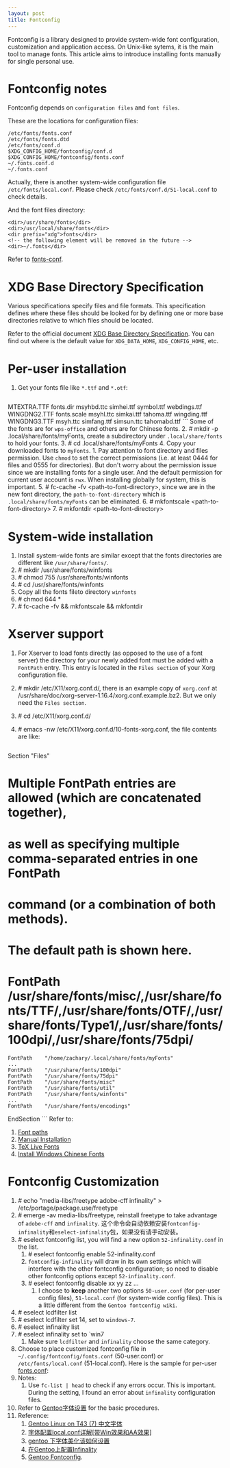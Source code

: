 ```yaml
---
layout: post
title: Fontconfig
---
```


Fontconfig is a library designed to provide system-wide font configuration, customization and application access. On Unix-like sytems, it is the main tool to manage fonts. This article aims to introduce installing fonts manually for single personal use.

# Fontconfig notes

Fontconfig depends on `configuration files` and `font files`.

These are the locations for configuration files:

```
/etc/fonts/fonts.conf
/etc/fonts/fonts.dtd
/etc/fonts/conf.d
$XDG_CONFIG_HOME/fontconfig/conf.d
$XDG_CONFIG_HOME/fontconfig/fonts.conf
~/.fonts.conf.d
~/.fonts.conf
```
Actually, there is another system-wide configuration file `/etc/fonts/local.conf`. Please check `/etc/fonts/conf.d/51-local.conf` to check details.

And the font files directory:

```
<dir>/usr/share/fonts</dir>
<dir>/usr/local/share/fonts</dir>
<dir prefix="xdg">fonts</dir>
<!-- the following element will be removed in the future -->
<dir>~/.fonts</dir>
```
Refer to [fonts-conf](http://freedesktop.org/software/fontconfig/fontconfig-user.html).

# XDG Base Directory Specification

Various specifications specify files and file formats. This specification defines where these files should be looked for by defining one or more base directories relative to which files should be located.

Refer to the official document [XDG Base Directory Specification](http://standards.freedesktop.org/basedir-spec/basedir-spec-0.6.html). You can find out where is the default value for `XDG_DATA_HOME`, `XDG_CONFIG_HOME`, etc.

# Per-user installation
1. Get your fonts file like `*.ttf` and `*.otf`:

    ```
MTEXTRA.TTF   fonts.dir    msyhbd.ttc   simhei.ttf  symbol.ttf    webdings.ttf
WINGDNG2.TTF  fonts.scale  msyhl.ttc    simkai.ttf  tahoma.ttf    wingding.ttf
WINGDNG3.TTF  msyh.ttc     simfang.ttf  simsun.ttc  tahomabd.ttf
    ```
    Some of the fonts are for `wps-office` and others are for Chinese fonts.
2. _#_ mkdir -p .local/share/fonts/myFonts, create a subdirectory under `.local/share/fonts` to hold your fonts.
3. _#_ cd .local/share/fonts/myFonts
4. Copy your downloaded fonts to `myFonts`.
    1. Pay attention to font directory and files permission. Use `chmod` to set the correct permissions (i.e. at least 0444 for files and 0555 for directories). But don't worry about the permission issue since we are installing fonts for a single user. And the default permission for current user account is `rwx`. When installing globally for system, this is important.
5. _#_ fc-cache -fv \<path-to-font-directory\>, since we are in the new font directory, the `path-to-font-directory` which is `.local/share/fonts/myFonts` can be eliminated.
6. _#_ mkfontscale \<path-to-font-directory\>
7. _#_ mkfontdir \<path-to-font-directory\>

# System-wide installation
1. Install system-wide fonts are similar except that the fonts directories are different like  `/usr/share/fonts/`.
2. _#_ mkdir /usr/share/fonts/winfonts
3. _#_ chmod 755 /usr/share/fonts/winfonts
4. _#_ cd /usr/share/fonts/winfonts
4. Copy all the fonts fileto directory `winfonts`
5. _#_ chmod 644 *
6. _#_ fc-cache -fv && mkfontscale && mkfontdir

# Xserver support
1. For Xserver to load fonts directly (as opposed to the use of a font server) the directory for your newly added font must be added with a `FontPath` entry. This entry is located in the `Files section` of your Xorg configuration file.
8. _#_ mkdir /etc/X11/xorg.conf.d/, there is an example copy of `xorg.conf` at /usr/share/doc/xorg-server-1.16.4/xorg.conf.example.bz2. But we only need the `Files section`.
9. _#_ cd /etc/X11/xorg.conf.d/
10. _#_ emacs -nw /etc/X11/xorg.conf.d/10-fonts-xorg.conf, the file contents are like:

    ```
Section "Files"
# Multiple FontPath entries are allowed (which are concatenated together),
# as well as specifying multiple comma-separated entries in one FontPath
# command (or a combination of both methods).
# The default path is shown here.
#    FontPath	/usr/share/fonts/misc/,/usr/share/fonts/TTF/,/usr/share/fonts/OTF/,/usr/share/fonts/Type1/,/usr/share/fonts/100dpi/,/usr/share/fonts/75dpi/
    FontPath    "/home/zachary/.local/share/fonts/myFonts"
    ...
    FontPath    "/usr/share/fonts/100dpi"
    FontPath    "/usr/share/fonts/75dpi"
    FontPath    "/usr/share/fonts/misc"
    FontPath    "/usr/share/fonts/util"
    FontPath    "/usr/share/fonts/winfonts"
    ...
    FontPath    "/usr/share/fonts/encodings"
EndSection
    ```
Refer to:

1. [Font paths](https://wiki.archlinux.org/index.php/Font_configuration#Font_paths)
2. [Manual Installation](https://wiki.archlinux.org/index.php/Fonts#Manual_installation)
3. [TeX Live Fonts](https://wiki.archlinux.org/index.php/TeX_Live#Fonts)
4. [Install Windows Chinese Fonts](http://www.fangxiang.tk/2015/02/03/TeXLive-2014-Ubuntu-Installation/)

# Fontconfig Customization

1. _#_ echo "media-libs/freetype adobe-cff infinality" > /etc/portage/package.use/freetype
2. _#_ emerge -av media-libs/freetype, reinstall freetype to take advantage of `adobe-cff` and `infinality`. 这个命令会自动依赖安装`fontconfig-infinality`和`eselect-infinality`包，如果没有请手动安装。
2. _#_ eselect fontconfig list, you will find a new option `52-infinality.conf` in the list.
    1. _#_ eselect fontconfig enable 52-infinality.conf
    2. `fontconfig-infinality` will draw in its own settings which will interfere with the other fontconfig configuration; so need to disable other fontconfig options except `52-infinality.conf`.
    3. _#_ eselect fontconfig disable xx yy zz ...
        1. I choose to __keep__ another two options `50-user.conf` (for per-user config files), `51-local.conf` (for system-wide config files). This is a little different from the `Gentoo fontconfig wiki`.
3. _#_ eselect lcdfilter list
4. _#_ eselect lcdfilter set 14, set to `windows-7`.
5. _#_ eselect infinality list
6. _#_ eselect infinality set to `win7
    1. Make sure `lcdfilter` and `infinality` choose the same category.
7. Choose to place customized fontconfig file in `~/.config/fontconfig/fonts.conf` (50-user.conf) or `/etc/fonts/local.conf` (51-local.conf). Here is the sample for per-user [fonts.conf]({{site.baseurl}}assets/fonts.conf):
8. Notes:
    1. Use `fc-list | head` to check if any errors occur. This is important. During the setting, I found an error about `infinality` configuration files.
9. Refer to [Gentoo字体设置]({{site.baseurl}}assets/Gentoo字体设置.markdown) for the basic procedures.
10. Reference:
    1. [Gentoo Linux on T43 (7) 中文字体](http://ted.is-programmer.com/categories/1547/posts)
    2. [字体配置local.conf详解[带Win效果和AA效果]](https://www.freebsdchina.org/forum/viewtopic.php?t=34824&start=0&postdays=0&postorder=asc&highlight=)
    3. [gentoo 下字体美化该如何设置](https://groups.google.com/forum/#!topic/gentoo-china/gzW8mg9OIhg)
    4. [在Gentoo上配置Infinality](https://gist.github.com/kidlj/f30e82c2c6f064990596)
    5. [Gentoo Fontconfig](https://wiki.gentoo.org/wiki/Fontconfig).
    